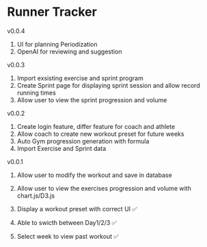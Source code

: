 # Runner Tracker
v0.0.4
1. UI for planning Periodization
2. OpenAI for reviewing and suggestion

v0.0.3
1. Import exsisting exercise and sprint program
2. Create Sprint page for displaying sprint session and allow record running times
3. Allow user to view the sprint progression and volume

v0.0.2
1. Create login feature, differ feature for coach and athlete
2. Allow coach to create new workout preset for future weeks
3. Auto Gym progression generation with formula
4. Import Exercise and Sprint data

v0.0.1
1. Allow user to modify the workout and save in database
2. Allow user to view the exercises progression and volume with chart.js/D3.js
3. Display a workout preset with correct UI ✅
4. Able to swicth between Day1/2/3 ✅
5. Select week to view past workout ✅

    <PackageReference Include="Microsoft.AspNet.Cors" Version="5.3.0" />
    <PackageReference Include="Microsoft.EntityFrameworkCore.Tools" Version="8.0.10">
    <PackageReference Include="Microsoft.VisualStudio.Web.CodeGeneration.Design" Version="8.0.6" />
    <PackageReference Include="Npgsql.EntityFrameworkCore.PostgreSQL" Version="8.0.4" />
    <PackageReference Include="Swashbuckle.AspNetCore" Version="6.4.0" />


